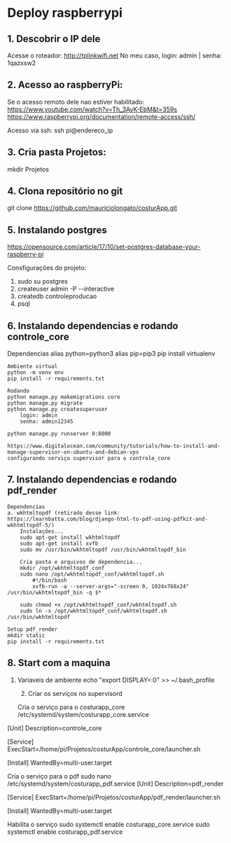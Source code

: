# Deploy raspberrypi

## 1. Descobrir o IP dele

Acesse o roteador: http://tplinkwifi.net
No meu caso, login: admin | senha: 1qazxsw2


## 2. Acesso ao raspberryPi:

Se o acesso remoto dele nao estiver habilitado:
	https://www.youtube.com/watch?v=Th_3AvK-EbM&t=359s
	https://www.raspberrypi.org/documentation/remote-access/ssh/

Acesso via ssh: ssh pi@endereco_ip


## 3. Cria pasta Projetos:

mkdir Projetos


## 4. Clona repositório no git

git clone https://github.com/mauriciolongato/costurApp.git


## 5. Instalando postgres

https://opensource.com/article/17/10/set-postgres-database-your-raspberry-pi

Consfigurações do projeto:
	
 1. sudo su postgres
 2. createuser admin -P --interactive
 3. createdb controleproducao
 4. psql

## 6. Instalando dependencias e rodando controle_core	
	
 Dependencias
	alias python=python3
	alias pip=pip3
	pip install virtualenv
 
	Ambiente virtual
	python -m venv env
	pip install -r requirements.txt

	Rodando
	python manage.py makemigrations core
	python manage.py migrate
	python manage.py createsuperuser
		login: admin
		senha: admin12345

	python manage.py runserver 0:8000

	https://www.digitalocean.com/community/tutorials/how-to-install-and-manage-supervisor-on-ubuntu-and-debian-vps
	configurando serviço supervisor para o controle_core

## 7. Instalando dependencias e rodando pdf_render

	Dependencias
	a. wkhtmltopdf (retirado desse link: https://learnbatta.com/blog/django-html-to-pdf-using-pdfkit-and-wkhtmltopdf-5/)
		Instalações...
		sudo apt-get install wkhtmltopdf
		sudo apt-get install xvfb
		sudo mv /usr/bin/wkhtmltopdf /usr/bin/wkhtmltopdf_bin
		
		Cria pasta e arquivos de dependencia...
		mkdir /opt/wkhtmltopdf_conf
		sudo nano /opt/wkhtmltopdf_conf/wkhtmltopdf.sh
			#!/bin/bash
			xvfb-run -a --server-args="-screen 0, 1024x768x24" /usr/bin/wkhtmltopdf_bin -q $*

		sudo chmod +x /opt/wkhtmltopdf_conf/wkhtmltopdf.sh
		sudo ln -s /opt/wkhtmltopdf_conf/wkhtmltopdf.sh  /usr/bin/wkhtmltopdf

	Setup pdf_render
	mkdir static
	pip install -r requirements.txt


## 8. Start com a maquina

 1. Variaveis de ambiente
 		echo "export DISPLAY=:0" >> ~/.bash_profile
	
	2. Criar os serviços no supervisord

	Cria o serviço para o costurapp_core	
		/etc/systemd/system/costurapp_core.service
  
   [Unit]
		 Description=controle_core
		
   [Service]
		 ExecStart=/home/pi/Projetos/costurApp/controle_core/launcher.sh
  
   [Install]
		 WantedBy=multi-user.target

 Cria o serviço para o pdf
		sudo nano 
		/etc/systemd/system/costurapp_pdf.service
		[Unit]
		Description=pdf_render
  
  [Service]
		ExecStart=/home/pi/Projetos/costurApp/pdf_render/launcher.sh

  [Install]
		WantedBy=multi-user.target

Habilita o serviço
sudo systemctl enable costurapp_core.service
sudo systemctl enable costurapp_pdf.service



